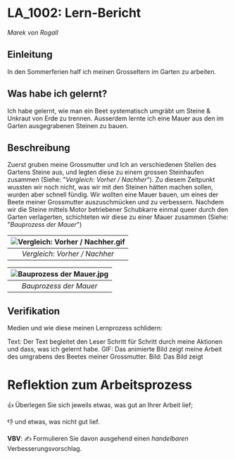 # LA_1002: Lern-Bericht
*Marek von Rogall*

## Einleitung

In den Sommerferien half ich meinen Grosseltern im Garten zu arbeiten.

## Was habe ich gelernt?

Ich habe gelernt, wie man ein Beet systematisch umgräbt um Steine & Unkraut von Erde zu trennen. Ausserdem lernte ich eine Mauer aus den im Garten ausgegrabenen Steinen zu bauen.

## Beschreibung

Zuerst gruben meine Grossmutter und Ich an verschiedenen Stellen des Gartens Steine aus, und legten diese zu einem grossen Steinhaufen zusammen (Siehe: "*Vergleich: Vorher / Nachher*").
Zu diesem Zeitpunkt wussten wir noch nicht, was wir mit den Steinen hätten machen sollen, wurden aber schnell fündig.
Wir wollten eine Mauer bauen, um eines der Beete meiner Grossmutter auszuschmücken und zu verbessern. Nachdem wir die Steine mittels Motor betriebener Schubkarre einmal queer durch den Garten verlagerten, schichteten wir diese zu einer Mauer zusammen (Siehe: "*Bauprozess der Mauer*")

| ![Vergleich: Vorher / Nachher.gif](https://user-images.githubusercontent.com/110893394/184820302-2e0723ed-b6c1-4a56-a3ce-5c721e788335.GIF) | 
|:--:| 
| *Vergleich: Vorher / Nachher* |


| ![Bauprozess der Mauer.jpg](https://user-images.githubusercontent.com/110893394/184821651-edd7ec57-1ede-4309-8759-7bd50880c7b2.JPG) | 
|:--:| 
| *Bauprozess der Mauer* |


## Verifikation

Medien und wie diese meinen Lernprozess schlidern:

Text:     Der Text begleitet den Leser Schritt für Schritt durch meine Aktionen und dass, was ich gelernt habe.
GIF:      Das animierte Bild zeigt meine Arbeit des umgrabens des Beetes meiner Grossmutter.
Bild:     Das Bild zeigt

# Reflektion zum Arbeitsprozess

👍 Überlegen Sie sich jeweils etwas, was gut an Ihrer Arbeit lief; 

👎 und etwas, was nicht gut lief.

**VBV**: ✍️ Formulieren Sie davon ausgehend einen *handelbaren* Verbesserungsvorschlag.
